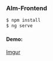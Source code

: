 ### Alm-Frontend

```sh
$ npm install
$ ng serve
```

#### Demo:

[Imgur](https://i.imgur.com/c6qqlJz.png)
